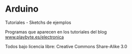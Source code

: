 # Arduino
Tutoriales - Sketchs de ejemplos

Programas que aparecen en los tutoriales del blog
www.playbyte.es/electronica

Todos bajo licencia libre:   Creative Commons Share-Alike 3.0
